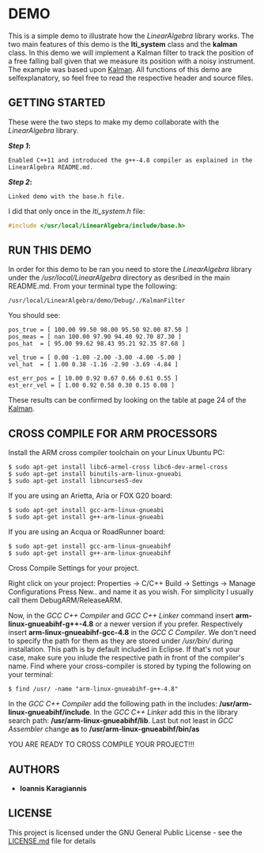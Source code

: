 # DEMO

This is a simple demo to illustrate how the *LinearAlgebra* library works. The two main features of this demo is the **lti_system** class and the **kalman** class. In this demo we will implement a Kalman filter to track the position of a free falling ball given that we measure its position with a noisy instrument. The example was based upon [Kalman](http://biorobotics.ri.cmu.edu/papers/sbp_papers/integrated3/kleeman_kalman_basics.pdf). All functions of this demo are selfexplanatory, so feel free to read the respective header and source files.

## GETTING STARTED

These were the two steps to make my demo collaborate with the *LinearAlgebra* library.

**_Step 1_:**
```
Enabled C++11 and introduced the g++-4.8 compiler as explained in the LinearAlgebra README.md. 
```
**_Step 2_:**
```
Linked demo with the base.h file.
```

I did that only once in the *lti_system.h* file:

```c++
#include </usr/local/LinearAlgebra/include/base.h>
```
 
## RUN THIS DEMO

In order for this demo to be ran you need to store the *LinearAlgebra* library under the */usr/local/LinearAlgebra* directory as desribed in the main README.md. From your terminal type the following:

```
/usr/local/LinearAlgebra/demo/Debug/./KalmanFilter
```

You should see:
```
pos_true = [ 100.00 99.50 98.00 95.50 92.00 87.50 ] 
pos_meas = [ nan 100.00 97.90 94.40 92.70 87.30 ] 
pos_hat  = [ 95.00 99.62 98.43 95.21 92.35 87.68 ] 

vel_true = [ 0.00 -1.00 -2.00 -3.00 -4.00 -5.00 ] 
vel_hat  = [ 1.00 0.38 -1.16 -2.90 -3.69 -4.84 ] 

est_err_pos = [ 10.00 0.92 0.67 0.66 0.61 0.55 ] 
est_err_vel = [ 1.00 0.92 0.58 0.30 0.15 0.08 ] 
```

These results can be confirmed by looking on the table at page 24 of the [Kalman](http://biorobotics.ri.cmu.edu/papers/sbp_papers/integrated3/kleeman_kalman_basics.pdf).

## CROSS COMPILE FOR ARM PROCESSORS

Install the ARM cross compiler toolchain on your Linux Ubuntu PC:
```
$ sudo apt-get install libc6-armel-cross libc6-dev-armel-cross
$ sudo apt-get install binutils-arm-linux-gnueabi
$ sudo apt-get install libncurses5-dev
```
If you are using an Arietta, Aria or FOX G20 board:
```
$ sudo apt-get install gcc-arm-linux-gnueabi
$ sudo apt-get install g++-arm-linux-gnueabi
```
If you are using an Acqua or RoadRunner board:
```
$ sudo apt-get install gcc-arm-linux-gnueabihf
$ sudo apt-get install g++-arm-linux-gnueabihf
```

Cross Compile Settings for your project.

Right click on your project:
Properties -> C/C++ Build -> Settings -> Manage Configurations
Press New.. and name it as you wish. For simplicity I usually call them DebugARM/ReleaseARM.

Now, in the *GCC C++ Compiler* and *GCC C++ Linker* command insert **arm-linux-gnueabihf-g++-4.8** or a newer version if you prefer. Respectively insert **arm-linux-gnueabihf-gcc-4.8** in the *GCC C Compiler*. We don't need to specify the path for them as they are stored under */usr/bin/* during installation. This path is by default included in Eclipse. If that's not your case, make sure you inlude the respective path in front of the compiler's name. Find where your cross-compiler is stored by typing the following on your terminal:

```
$ find /usr/ -name "arm-linux-gnueabihf-g++-4.8"
```

In the *GCC C++ Compiler* add the following path in the includes: **/usr/arm-linux-gnueabihf/include**. In the *GCC C++ Linker* add this in the library search path: **/usr/arm-linux-gnueabihf/lib**. Last but not least in *GCC Assembler* change **as** to **/usr/arm-linux-gnueabihf/bin/as**

YOU ARE READY TO CROSS COMPILE YOUR PROJECT!!!


## AUTHORS

* **Ioannis Karagiannis** 

## LICENSE

This project is licensed under the GNU General Public License - see the [LICENSE.md](https://github.com/IoannisKaragiannis/LinearAlgebra/blob/master/LICENSE) file for details
